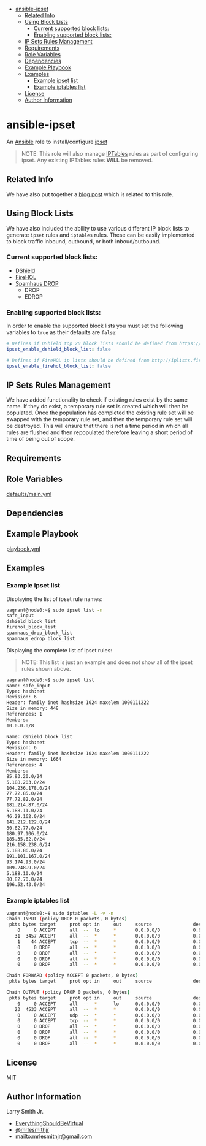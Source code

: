 <!-- START doctoc generated TOC please keep comment here to allow auto update -->
<!-- DON'T EDIT THIS SECTION, INSTEAD RE-RUN doctoc TO UPDATE -->
<!-- DON'T EDIT THIS SECTION, INSTEAD RE-RUN doctoc TO UPDATE -->

- [ansible-ipset](#ansible-ipset)
  - [Related Info](#related-info)
  - [Using Block Lists](#using-block-lists)
    - [Current supported block lists:](#current-supported-block-lists)
    - [Enabling supported block lists:](#enabling-supported-block-lists)
  - [IP Sets Rules Management](#ip-sets-rules-management)
  - [Requirements](#requirements)
  - [Role Variables](#role-variables)
  - [Dependencies](#dependencies)
  - [Example Playbook](#example-playbook)
  - [Examples](#examples)
    - [Example ipset list](#example-ipset-list)
    - [Example iptables list](#example-iptables-list)
  - [License](#license)
  - [Author Information](#author-information)

<!-- END doctoc generated TOC please keep comment here to allow auto update -->

# ansible-ipset

An [Ansible](https://www.ansible.com) role to install/configure [ipset](http://ipset.netfilter.org/)

> NOTE: This role will also manage [IPTables](http://netfilter.org/projects/iptables/index.html)
> rules as part of configuring ipset. Any existing IPTables rules **WILL** be
> removed.

## Related Info

We have also put together a [blog post](http://everythingshouldbevirtual.com/automation/ansible-ip-sets-and-dshield-block-list/)
which is related to this role.

## Using Block Lists

We have also included the ability to use various different IP block lists to
generate `ipset` rules and `iptables` rules. These can be easily implemented to
block traffic inbound, outbound, or both inboud/outbound.

### Current supported block lists:

-   [DShield](https://www.dshield.org/)
-   [FireHOL](http://iplists.firehol.org/)
-   [Spamhaus DROP](https://www.spamhaus.org/faq/section/DROP%20FAQ)
    -   DROP
    -   EDROP

### Enabling supported block lists:

In order to enable the supported block lists you must set the following variables
to `true` as their defaults are `false`:

```yaml
# Defines if DShield top 20 block lists should be defined from https://www.dshield.org/block.txt
ipset_enable_dshield_block_list: false

# Defines if FireHOL ip lists should be defined from http://iplists.firehol.org/
ipset_enable_firehol_block_list: false
```

## IP Sets Rules Management

We have added functionality to check if existing rules exist by the same name. If
they do exist, a temporary rule set is created which will then be populated. Once
the population has completed the existing rule set will be swapped with the
temporary rule set, and then the temporary rule set will be destroyed. This will
ensure that there is not a time period in which all rules are flushed and then
repopulated therefore leaving a short period of time of being out of scope.

## Requirements

## Role Variables

[defaults/main.yml](defaults/main.yml)

## Dependencies

## Example Playbook

[playbook.yml](./playbook.yml)

## Examples

### Example ipset list

Displaying the list of ipset rule names:

```bash
vagrant@node0:~$ sudo ipset list -n
safe_input
dshield_block_list
firehol_block_list
spamhaus_drop_block_list
spamhaus_edrop_block_list
```

Displaying the complete list of ipset rules:

> NOTE: This list is just an example and does not show all of the ipset rules
> shown above.

```bash
vagrant@node0:~$ sudo ipset list
Name: safe_input
Type: hash:net
Revision: 6
Header: family inet hashsize 1024 maxelem 1000111222
Size in memory: 448
References: 1
Members:
10.0.0.0/8

Name: dshield_block_list
Type: hash:net
Revision: 6
Header: family inet hashsize 1024 maxelem 1000111222
Size in memory: 1664
References: 4
Members:
85.93.20.0/24
5.188.203.0/24
104.236.178.0/24
77.72.85.0/24
77.72.82.0/24
181.214.87.0/24
5.188.11.0/24
46.29.162.0/24
141.212.122.0/24
80.82.77.0/24
180.97.106.0/24
185.35.62.0/24
216.158.238.0/24
5.188.86.0/24
191.101.167.0/24
93.174.93.0/24
109.248.9.0/24
5.188.10.0/24
80.82.70.0/24
196.52.43.0/24
```

### Example iptables list

```bash
vagrant@node0:~$ sudo iptables -L -v -n
Chain INPUT (policy DROP 0 packets, 0 bytes)
 pkts bytes target     prot opt in     out     source               destination
    0     0 ACCEPT     all  --  lo     *       0.0.0.0/0            0.0.0.0/0
   31  3457 ACCEPT     all  --  *      *       0.0.0.0/0            0.0.0.0/0            ctstate RELATED,ESTABLISHED
    1    44 ACCEPT     tcp  --  *      *       0.0.0.0/0            0.0.0.0/0            multiport dports 22,2202,2222 ctstate NEW match-set safe_input src
    0     0 DROP       all  --  *      *       0.0.0.0/0            0.0.0.0/0            match-set dshield_block_list src
    0     0 DROP       all  --  *      *       0.0.0.0/0            0.0.0.0/0            match-set firehol_block_list src
    0     0 DROP       all  --  *      *       0.0.0.0/0            0.0.0.0/0            match-set spamhaus_drop_block_list src
    0     0 DROP       all  --  *      *       0.0.0.0/0            0.0.0.0/0            match-set spamhaus_edrop_block_list src

Chain FORWARD (policy ACCEPT 0 packets, 0 bytes)
 pkts bytes target     prot opt in     out     source               destination

Chain OUTPUT (policy DROP 0 packets, 0 bytes)
 pkts bytes target     prot opt in     out     source               destination
    0     0 ACCEPT     all  --  *      lo      0.0.0.0/0            0.0.0.0/0
   23  4533 ACCEPT     all  --  *      *       0.0.0.0/0            0.0.0.0/0            ctstate ESTABLISHED
    0     0 ACCEPT     udp  --  *      *       0.0.0.0/0            0.0.0.0/0            multiport dports 53,123 ctstate NEW
    0     0 ACCEPT     tcp  --  *      *       0.0.0.0/0            0.0.0.0/0            multiport dports 22,80,443 ctstate NEW
    0     0 DROP       all  --  *      *       0.0.0.0/0            0.0.0.0/0            match-set dshield_block_list dst
    0     0 DROP       all  --  *      *       0.0.0.0/0            0.0.0.0/0            match-set firehol_block_list dst
    0     0 DROP       all  --  *      *       0.0.0.0/0            0.0.0.0/0            match-set spamhaus_drop_block_list dst
    0     0 DROP       all  --  *      *       0.0.0.0/0            0.0.0.0/0            match-set spamhaus_edrop_block_list dst
```

## License

MIT

## Author Information

Larry Smith Jr.

-   [EverythingShouldBeVirtual](http://everythingshouldbevirtual.com)
-   [@mrlesmithjr](https://www.twitter.com/mrlesmithjr)
-   <mailto:mrlesmithjr@gmail.com>
